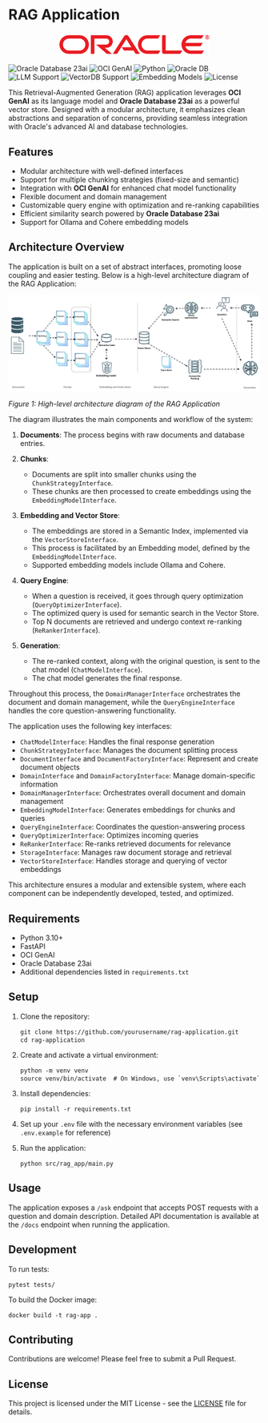 # RAG Application

<p align="center">
  <img src="docs/oracle_logo.png" alt="Oracle Logo" width="300"/>
</p>

<p align="center">

![Oracle Database 23ai](https://img.shields.io/badge/VectorDB-Oracle%20Database%2023ai-red)
![OCI GenAI](https://img.shields.io/badge/LLM-OCI%20GenAI-red)
![Python](https://img.shields.io/badge/Python-3.10-blue)
![Oracle DB](https://img.shields.io/badge/VectorDB-Oracle%20Database%2023ai-red)
![LLM Support](https://img.shields.io/badge/LLM%20Support-Cohere%20%7C%20Custom-green)
![VectorDB Support](https://img.shields.io/badge/VectorDB%20Support-Chroma%20%7C%20Custom-green)
![Embedding Models](https://img.shields.io/badge/Embedding%20Models-Ollama%20%7C%20Cohere-purple)
![License](https://img.shields.io/badge/License-Apache%202.0-blue)

</p>

This Retrieval-Augmented Generation (RAG) application leverages **OCI GenAI** as its language model and **Oracle Database 23ai** as a powerful vector store. Designed with a modular architecture, it emphasizes clean abstractions and separation of concerns, providing seamless integration with Oracle's advanced AI and database technologies.

## Features

- Modular architecture with well-defined interfaces
- Support for multiple chunking strategies (fixed-size and semantic)
- Integration with **OCI GenAI** for enhanced chat model functionality
- Flexible document and domain management
- Customizable query engine with optimization and re-ranking capabilities
- Efficient similarity search powered by **Oracle Database 23ai**
- Support for Ollama and Cohere embedding models

## Architecture Overview

The application is built on a set of abstract interfaces, promoting loose coupling and easier testing. Below is a high-level architecture diagram of the RAG Application:

![RAG Application Architecture](docs/architecture_diagram.png)

*Figure 1: High-level architecture diagram of the RAG Application*

The diagram illustrates the main components and workflow of the system:

1. **Documents**: The process begins with raw documents and database entries.

2. **Chunks**: 
   - Documents are split into smaller chunks using the `ChunkStrategyInterface`.
   - These chunks are then processed to create embeddings using the `EmbeddingModelInterface`.

3. **Embedding and Vector Store**:
   - The embeddings are stored in a Semantic Index, implemented via the `VectorStoreInterface`.
   - This process is facilitated by an Embedding model, defined by the `EmbeddingModelInterface`.
   - Supported embedding models include Ollama and Cohere.

4. **Query Engine**:
   - When a question is received, it goes through query optimization (`QueryOptimizerInterface`).
   - The optimized query is used for semantic search in the Vector Store.
   - Top N documents are retrieved and undergo context re-ranking (`ReRankerInterface`).

5. **Generation**:
   - The re-ranked context, along with the original question, is sent to the chat model (`ChatModelInterface`).
   - The chat model generates the final response.

Throughout this process, the `DomainManagerInterface` orchestrates the document and domain management, while the `QueryEngineInterface` handles the core question-answering functionality.

The application uses the following key interfaces:

- `ChatModelInterface`: Handles the final response generation
- `ChunkStrategyInterface`: Manages the document splitting process
- `DocumentInterface` and `DocumentFactoryInterface`: Represent and create document objects
- `DomainInterface` and `DomainFactoryInterface`: Manage domain-specific information
- `DomainManagerInterface`: Orchestrates overall document and domain management
- `EmbeddingModelInterface`: Generates embeddings for chunks and queries
- `QueryEngineInterface`: Coordinates the question-answering process
- `QueryOptimizerInterface`: Optimizes incoming queries
- `ReRankerInterface`: Re-ranks retrieved documents for relevance
- `StorageInterface`: Manages raw document storage and retrieval
- `VectorStoreInterface`: Handles storage and querying of vector embeddings

This architecture ensures a modular and extensible system, where each component can be independently developed, tested, and optimized.

## Requirements

- Python 3.10+
- FastAPI
- OCI GenAI
- Oracle Database 23ai
- Additional dependencies listed in `requirements.txt`

## Setup

1. Clone the repository:
   ```
   git clone https://github.com/yourusername/rag-application.git
   cd rag-application
   ```

2. Create and activate a virtual environment:
   ```
   python -m venv venv
   source venv/bin/activate  # On Windows, use `venv\Scripts\activate`
   ```

3. Install dependencies:
   ```
   pip install -r requirements.txt
   ```

4. Set up your `.env` file with the necessary environment variables (see `.env.example` for reference)

5. Run the application:
   ```
   python src/rag_app/main.py
   ```

## Usage

The application exposes a `/ask` endpoint that accepts POST requests with a question and domain description. Detailed API documentation is available at the `/docs` endpoint when running the application.

## Development

To run tests:
```
pytest tests/
```

To build the Docker image:
```
docker build -t rag-app .
```

## Contributing

Contributions are welcome! Please feel free to submit a Pull Request.

## License

This project is licensed under the MIT License - see the [LICENSE](LICENSE) file for details.


